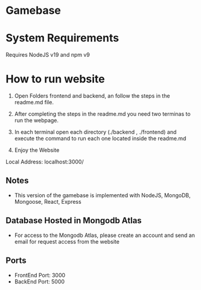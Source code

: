 # Gamebase 

# System Requirements

Requires NodeJS v19 and npm v9

# How to run website

1. Open Folders frontend and backend, an follow the steps in the readme.md file.

2. After completing the steps in the readme.md you need two terminas to run the webpage.

3. In each terminal open each directory (./backend , ./frontend) and execute the command to run each one located inside the readme.md

4. Enjoy the Website 

Local Address: localhost:3000/

## Notes

- This version of the gamebase is implemented with NodeJS, MongoDB, Mongoose, React, Express 

## Database Hosted in Mongodb Atlas

- For access to the Mongodb Atlas, please create an account and send an email for request access from the website
  
## Ports
- FrontEnd Port: 3000
- BackEnd Port: 5000





